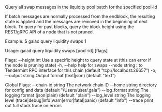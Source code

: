 Query all swap messages in the liquidity pool batch for the specified pool-id

If batch messages are normally processed from the endblock,
the resulting state is applied and the messages are removed in the beginning of next block.
To query for past blocks, query the block height using the REST/gRPC API of a node that is not pruned.

Example:
$ gaiad query liquidity swaps 1

Usage:
  gaiad query liquidity swaps [pool-id] [flags]

Flags:
      --height int      Use a specific height to query state at (this can error if the node is pruning state)
  -h, --help            help for swaps
      --node string     <host>:<port> to Tendermint RPC interface for this chain (default "tcp://localhost:26657")
  -o, --output string   Output format (text|json) (default "text")

Global Flags:
      --chain-id string     The network chain ID
      --home string         directory for config and data (default "/Users/user/.gaia")
      --log_format string   The logging format (json|plain) (default "plain")
      --log_level string    The logging level (trace|debug|info|warn|error|fatal|panic) (default "info")
      --trace               print out full stack trace on errors
